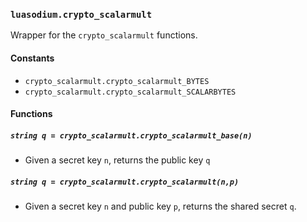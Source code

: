 ### `luasodium.crypto_scalarmult`

Wrapper for the `crypto_scalarmult` functions.

#### Constants

* `crypto_scalarmult.crypto_scalarmult_BYTES`
* `crypto_scalarmult.crypto_scalarmult_SCALARBYTES`

#### Functions

##### `string q = crypto_scalarmult.crypto_scalarmult_base(n)`

* Given a secret key `n`, returns the public key `q`

##### `string q = crypto_scalarmult.crypto_scalarmult(n,p)`

* Given a secret key `n` and public key `p`, returns the shared secret `q`.

